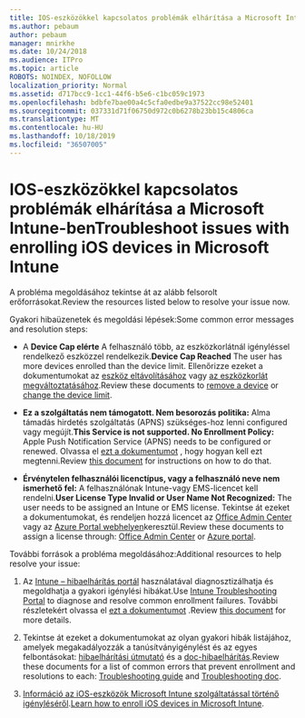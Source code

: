 ```yaml
---
title: IOS-eszközökkel kapcsolatos problémák elhárítása a Microsoft Intune-ben
ms.author: pebaum
author: pebaum
manager: mnirkhe
ms.date: 10/24/2018
ms.audience: ITPro
ms.topic: article
ROBOTS: NOINDEX, NOFOLLOW
localization_priority: Normal
ms.assetid: d717bcc9-1cc1-44f6-b5e6-c1bc059c1973
ms.openlocfilehash: bdbfe7bae00a4c5cfa0edbe9a37522cc98e52401
ms.sourcegitcommit: 037331d71f06750d972c0b6278b23bb15c4806ca
ms.translationtype: MT
ms.contentlocale: hu-HU
ms.lasthandoff: 10/18/2019
ms.locfileid: "36507005"
---
```

# <a name="troubleshoot-issues-with-enrolling-ios-devices-in-microsoft-intune"></a><span data-ttu-id="e0306-102">IOS-eszközökkel kapcsolatos problémák elhárítása a Microsoft Intune-ben</span><span class="sxs-lookup"><span data-stu-id="e0306-102">Troubleshoot issues with enrolling iOS devices in Microsoft Intune</span></span>

<span data-ttu-id="e0306-103">A probléma megoldásához tekintse át az alább felsorolt erőforrásokat.</span><span class="sxs-lookup"><span data-stu-id="e0306-103">Review the resources listed below to resolve your issue now.</span></span> 
  
<span data-ttu-id="e0306-104">Gyakori hibaüzenetek és megoldási lépések:</span><span class="sxs-lookup"><span data-stu-id="e0306-104">Some common error messages and resolution steps:</span></span>
  
- <span data-ttu-id="e0306-105">A **Device Cap elérte** A felhasználó több, az eszközkorlátnál igényléssel rendelkező eszközzel rendelkezik.</span><span class="sxs-lookup"><span data-stu-id="e0306-105">**Device Cap Reached** The user has more devices enrolled than the device limit.</span></span> <span data-ttu-id="e0306-106">Ellenőrizze ezeket a dokumentumokat az [eszköz eltávolításához](https://docs.microsoft.com/intune/devices-wipe) vagy [az eszközkorlát megváltoztatásához](https://docs.microsoft.com/intune/enrollment-restrictions-set#set-device-limit-restrictions).</span><span class="sxs-lookup"><span data-stu-id="e0306-106">Review these documents to [remove a device](https://docs.microsoft.com/intune/devices-wipe) or [change the device limit](https://docs.microsoft.com/intune/enrollment-restrictions-set#set-device-limit-restrictions).</span></span>
    
- <span data-ttu-id="e0306-107">**Ez a szolgáltatás nem támogatott. Nem besorozás politika:** Alma támadás hirdetés szolgáltatás (APNS) szükséges-hoz lenni configured vagy megújít.</span><span class="sxs-lookup"><span data-stu-id="e0306-107">**This Service is not supported. No Enrollment Policy:** Apple Push Notification Service (APNS) needs to be configured or renewed.</span></span> <span data-ttu-id="e0306-108">Olvassa el [ezt a dokumentumot](https://docs.microsoft.com/intune/apple-mdm-push-certificate-get) , hogy hogyan kell ezt megtenni.</span><span class="sxs-lookup"><span data-stu-id="e0306-108">Review [this document](https://docs.microsoft.com/intune/apple-mdm-push-certificate-get) for instructions on how to do that.</span></span> 
    
- <span data-ttu-id="e0306-109">**Érvénytelen felhasználói licenctípus, vagy a felhasználó neve nem ismerhető fel:** A felhasználónak Intune-vagy EMS-licencet kell rendelni.</span><span class="sxs-lookup"><span data-stu-id="e0306-109">**User License Type Invalid or User Name Not Recognized:** The user needs to be assigned an Intune or EMS license.</span></span> <span data-ttu-id="e0306-110">Tekintse át ezeket a dokumentumokat, és rendeljen hozzá licencet az [Office Admin Center](https://docs.microsoft.com/intune/licenses-assign) vagy az [Azure Portal webhelyen](https://docs.microsoft.com/azure/active-directory/license-users-groups)keresztül.</span><span class="sxs-lookup"><span data-stu-id="e0306-110">Review these documents to assign a license through: [Office Admin Center](https://docs.microsoft.com/intune/licenses-assign) or [Azure portal](https://docs.microsoft.com/azure/active-directory/license-users-groups).</span></span>
    
<span data-ttu-id="e0306-111">További források a probléma megoldásához:</span><span class="sxs-lookup"><span data-stu-id="e0306-111">Additional resources to help resolve your issue:</span></span>
  
1. <span data-ttu-id="e0306-112">Az [Intune – hibaelhárítás portál](https://devicemanagement.microsoft.com/#blade/Microsoft_Intune_DeviceSettings/TroubleshootBlade) használatával diagnosztizálhatja és megoldhatja a gyakori igénylési hibákat.</span><span class="sxs-lookup"><span data-stu-id="e0306-112">Use [Intune Troubleshooting Portal](https://devicemanagement.microsoft.com/#blade/Microsoft_Intune_DeviceSettings/TroubleshootBlade) to diagnose and resolve common enrollment failures.</span></span> <span data-ttu-id="e0306-113">További részletekért olvassa el [ezt a dokumentumot](https://docs.microsoft.com/intune/help-desk-operators) .</span><span class="sxs-lookup"><span data-stu-id="e0306-113">Review [this document](https://docs.microsoft.com/intune/help-desk-operators) for more details.</span></span> 
    
2. <span data-ttu-id="e0306-114">Tekintse át ezeket a dokumentumokat az olyan gyakori hibák listájához, amelyek megakadályozzák a tanúsítványigénylést és az egyes felbontásokat: [hibaelhárítási útmutató](https://support.microsoft.com/help/4039809/troubleshooting-ios-device-enrollment-in-intune) és a [doc-hibaelhárítás](https://docs.microsoft.com/intune-classic/troubleshoot/troubleshoot-device-enrollment-in-intune).</span><span class="sxs-lookup"><span data-stu-id="e0306-114">Review these documents for a list of common errors that prevent enrollment and resolutions to each: [Troubleshooting guide](https://support.microsoft.com/help/4039809/troubleshooting-ios-device-enrollment-in-intune) and [Troubleshooting doc](https://docs.microsoft.com/intune-classic/troubleshoot/troubleshoot-device-enrollment-in-intune).</span></span>
    
3. <span data-ttu-id="e0306-115">[Információ az iOS-eszközök Microsoft Intune szolgáltatással történő igényléséről](https://docs.microsoft.com/intune/ios-enroll).</span><span class="sxs-lookup"><span data-stu-id="e0306-115">[Learn how to enroll iOS devices in Microsoft Intune](https://docs.microsoft.com/intune/ios-enroll).</span></span>
    


